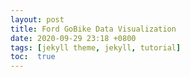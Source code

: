 ```yaml
---
layout: post
title: Ford GoBike Data Visualization
date: 2020-09-29 23:18 +0800
tags: [jekyll theme, jekyll, tutorial]
toc:  true
---
```

